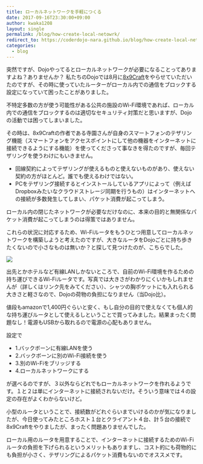 ```yaml
---
title: ローカルネットワークを手軽につくる
date: 2017-09-16T23:30:00+09:00
author: kwaka1208
layout: single
permalink: /blog/how-create-local-netowrk/
redirect_to: https://coderdojo-nara.github.io/blog/how-create-local-netowrk/
categories:
  - blog
---
```

突然ですが、Dojoやってるとローカルネットワークが必要になることってありますよね？ありませんか？
私たちのDojoでは8月に[8x9Craft](http://craft.8x9.jp/ja/)をやらせていただいたのですが、その時に使っていたルーターがローカル内での通信をブロックする設定になっていて困ったことがありました。

不特定多数の方が使う可能性がある公共の施設のWi-Fi環境であれば、ローカル内での通信をブロックするのは適切なセキュリティ対策だと思いますが、Dojoの活動では困ってしまいました。

その時は、8x9Craftの作者である寺園さんが自身のスマートフォンのテザリング機能（スマートフォンをアクセスポイントにして他の機器をインターネットに接続できるようにする機能）を使ってくださって事なきを得たのですが、毎回テザリングを使うわけにもいきません。

- 回線契約によってテザリングが使えるものと使えないものがあり、使えない契約の方がほとんど。誰でも使えるわけではない。
- PCをテザリング接続するとインストールしているアプリによって（例えばDropboxみたいなクラウドストレージ同期を行うもの）はインターネットへの接続が多数発生してしまい、パケット消費が起こってしまう。

ローカル内の閉じたネットワークが必要なだけなのに、本来の目的と無関係なパケット消費が起こってしまうのは得策ではありません。

これらの状況に対応するため、Wi-Fiルータをもうひとつ用意してローカルネットワークを構築しようと考えたのですが、大きなルータをDojoごとに持ち歩きたくないので小さなものは無いか？と探して見つけたのが、こちらでした。

[![](/assets/2017/wmr-433.jpg)](http://buffalo.jp/product/wireless-lan/ap/wmr-433w/)

出先とかホテルなど有線LANしかないところで、自前のWi-Fi環境を作るための持ち運びできるWi-Fiルータです。写真では大きさがわかりにくいかもしれませんが（詳しくはリンク先をみてください）、シャツの胸ポケットにも入れられる大きさと軽さなので、Dojoの荷物の負担になりません（当Dojo比）。

値段もamazonで1,400円ぐらいと安く、もし自分の目的で使えなくても個人的な持ち運びルータとして使えるしということで買ってみました。結果まったく問題なし！電源もUSBから取れるので電源の心配もありません。

設定で

- 1.バックボーンに有線LANを使う
- 2.バックボーンに別のWi-Fi接続を使う
- 3.別のWi-Fiをブリッジする
- 4.ローカルネットワークにする

が選べるのですが、３以外ならどれでもローカルネットワークを作れるようです。１と２は単にインターネットに接続されないだけ。そういう意味では４の設定の存在がよくわからないけど。

小型のルータということで、接続数がどれぐらいまでいけるのかが気になりましたが、今日使ってみたところホスト１台とクライアント４台、計５台の接続で8x9Craftをやりましたが、まったく問題ありませんでした。

ローカル用のルータを用意することで、インターネットに接続するためのWi-Fiルータの負担を下げられるというメリットもありますし、コスト的にも荷物的にも負担が小さく、テザリングによるパケット消費もないのでオススメです。